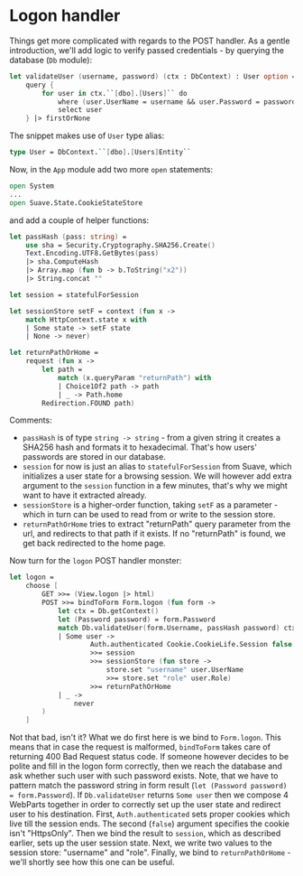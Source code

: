 # Logon handler

Things get more complicated with regards to the POST handler.
As a gentle introduction, we'll add logic to verify passed credentials - by querying the database (`Db` module):

```fsharp
let validateUser (username, password) (ctx : DbContext) : User option =
    query {
        for user in ctx.``[dbo].[Users]`` do
            where (user.UserName = username && user.Password = password)
            select user
    } |> firstOrNone
```

The snippet makes use of `User` type alias:

```fsharp
type User = DbContext.``[dbo].[Users]Entity``
```

Now, in the `App` module add two more `open` statements:

```fsharp
open System
...
open Suave.State.CookieStateStore
```

and add a couple of helper functions:

```fsharp
let passHash (pass: string) =
    use sha = Security.Cryptography.SHA256.Create()
    Text.Encoding.UTF8.GetBytes(pass)
    |> sha.ComputeHash
    |> Array.map (fun b -> b.ToString("x2"))
    |> String.concat ""

let session = statefulForSession

let sessionStore setF = context (fun x ->
    match HttpContext.state x with
    | Some state -> setF state
    | None -> never)

let returnPathOrHome = 
    request (fun x -> 
        let path = 
            match (x.queryParam "returnPath") with
            | Choice1Of2 path -> path
            | _ -> Path.home
        Redirection.FOUND path)
```

Comments:

- `passHash` is of type `string -> string` - from a given string it creates a SHA256 hash and formats it to hexadecimal. That's how users' passwords are stored in our database.
- `session` for now is just an alias to `statefulForSession` from Suave, which initializes a user state for a browsing session. We will however add extra argument to the `session` function in a few minutes, that's why we might want to have it extracted already.
- `sessionStore` is a higher-order function, taking `setF` as a parameter - which in turn can be used to read from or write to the session store.
- `returnPathOrHome` tries to extract "returnPath" query parameter from the url, and redirects to that path if it exists. If no "returnPath" is found, we get back redirected to the home page.

Now turn for the `logon` POST handler monster:

```fsharp
let logon =
    choose [
        GET >>= (View.logon |> html)
        POST >>= bindToForm Form.logon (fun form ->
            let ctx = Db.getContext()
            let (Password password) = form.Password
            match Db.validateUser(form.Username, passHash password) ctx with
            | Some user ->
                    Auth.authenticated Cookie.CookieLife.Session false 
                    >>= session
                    >>= sessionStore (fun store ->
                        store.set "username" user.UserName
                        >>= store.set "role" user.Role)
                    >>= returnPathOrHome
            | _ ->
                never
        )
    ]
```

Not that bad, isn't it?
What we do first here is we bind to `Form.logon`.
This means that in case the request is malformed, `bindToForm` takes care of returning 400 Bad Request status code.
If someone however decides to be polite and fill in the logon form correctly, then we reach the database and ask whether such user with such password exists.
Note, that we have to pattern match the password string in form result (`let (Password password) = form.Password`).
If `Db.validateUser` returns `Some user` then we compose 4 WebParts together in order to correctly set up the user state and redirect user to his destination.
First, `Auth.authenticated` sets proper cookies which live till the session ends. The second (`false`) argument specifies the cookie isn't "HttpsOnly".
Then we bind the result to `session`, which as described earlier, sets up the user session state.
Next, we write two values to the session store: "username" and "role".
Finally, we bind to `returnPathOrHome` - we'll shortly see how this one can be useful.